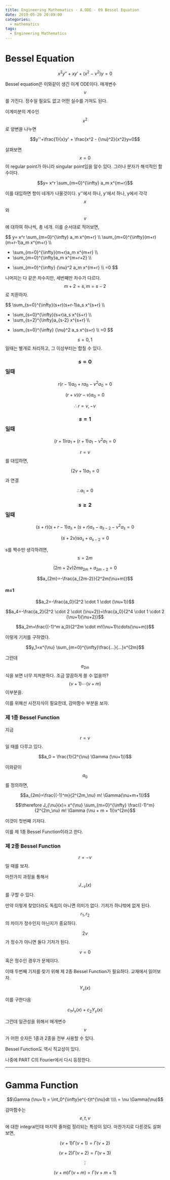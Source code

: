 ```yaml
---
title: Engineering Mathematics - A.ODE - 09 Bessel Equation
date: 2019-05-20 20:09:00
categories:
  - mathematics
tags:
  - Engineering Mathematics
---
```


# Bessel Equation

$$x^2 y'' + xy' + (x^2- {\nu}^2) y = 0$$

Bessel equation은 이와같이 생긴 이계 ODE이다. 매개변수 $$\nu$$를 가진다. 정수일 필요도 없고 어떤 실수를 가져도 된다.

이계미분의 계수인 $$x^2$$로 양변을 나누면

$$y''+\frac{1}{x}y' + \frac{x^2 - {\nu}^2}{x^2}y=0$$

살펴보면 $$x=0$$이 regular point가 아니라 singular point임을 알수 있다. 그러나 분자가 해석적인 함수이다.

$$y= x^r \sum_{m=0}^{\infty} a_m x^{m+r}$$

이를 대입하면 항이 네개가 나올것이다. y''에서 하나, y'에서 하나, y에서 각각 $$x$$와 $$\nu$$에 대하여 하나씩, 총 네개. 이를 순서대로 적어보면,

$$
y= x^r \sum_{m=0}^{\infty} a_m x^{m+r} \\\\
\sum_{m=0}^{\infty}(m+r)(m+r-1)a_m x^{m+r} \\\\
+ \sum_{m=0}^{\infty}(m+r)a_m x^{m+r} \\\\
+ \sum_{m=0}^{\infty}a_m x^{m+r+2} \\\\
- \sum_{m=0}^{\infty} {\nu}^2 a_m x^{m+r} \\\\
=0
$$

나머지는 다 같은 차수지만, 세번째만 차수가 다르다. $$m+2=s, m=s-2$$ 로 치환하자.

$$
\sum_{s=0}^{\infty}(s+r)(s+r-1)a_s x^{s+r} \\\\
+ \sum_{s=0}^{\infty}(s+r)a_s x^{s+r} \\\\
+ \sum_{s=2}^{\infty}a_{s-2} x^{s+r} \\\\
- \sum_{s=0}^{\infty} {\nu}^2 a_s x^{s+r} \\\\
=0
$$

$$s=0,1$$일때는 별개로 처리하고, 그 이상부터는 합칠 수 있다.

### $$s=0$$일때

$$r(r-1)a_0 + ra_0 - {\nu}^2 a_0 = 0$$

$$(r+\nu)(r-\nu)a_0=0$$

$$\therefore r= \nu, -\nu$$

### $$s=1$$일때

$$(r+1)ra_1 + (r+1)a_1 - {\nu}^2 a_1 = 0$$

$$r=\nu$$를 대입하면,

$$(2\nu+1)a_1=0$$과 연결

$$\therefore a_1=0$$

### $$s \ge 2$$일때

$$(s+r)(s+r-1)a_s + (s+r)a_s - a_{s-2}-{\nu}^2 a_s=0$$

$$(s+2\nu)sa_s+a_{s-2}=0$$

s를 짝수만 생각하려면, $$s=2m$$

$$(2m+2\nu)2ma_{2m}+a_{2m-2}=0$$

$$a_{2m}=-\frac{a_{2m-2}}{2^2m(\nu+m)}$$

#### m=1

$$a_2=-\frac{a_0}{2^2 \cdot 1 \cdot (\nu+1)}$$

$$a_4=-\frac{a_2}{2^2 \cdot 2 \cdot (\nu+2)}=\frac{a_0}{2^4 \cdot 1 \cdot 2 (\nu+1)(\nu+2)}$$

$$a_2m=\frac{(-1)^m a_0}{2^2m \cdot m!(\nu+1)\cdots(\nu+m)}$$

이렇게 기저를 구하였다.

$$y_1=x^{\nu} \sum_{m=0}^{\infty}\frac{...}{...}x^{2m}$$

그런데 $$a_{2m}$$ 식을 보면 너무 지저분하다. 조금 깔끔하게 쓸 수 없을까? $$(\nu+1)\cdots(\nu+m)$$ 이부분을.

이를 위해선 사전지식이 필요한데, 감마함수 부분을 보자.

### 제 1종 Bessel Function

지금 $$r=\nu$$일 때를 다루고 있다.

$$a_0 = \frac{1}{2^{\nu} \Gamma (\nu+1)}$$

이와같이 $$a_0$$를 정의하면,

$$a_{2m}=\frac{(-1)^m}{2^{2m_\nu} m! \Gamma(\nu+m+1)}$$

$$\therefore J_{\nu}(x)= x^{\nu} \sum_{m=0}^{\infty} \frac{(-1)^m}{2^{2m_\nu} m! \Gamma (\nu + m + 1)}x^{2m}$$

이것이 첫번째 기저다.

이를 제 1종 Bessel Function이라고 한다.

### 제 2종 Bessel Function

$$r=-\nu$$일 때를 보자.

마찬가지 과정을 통해서 $$J_{-\nu}(x)$$를 구할 수 있다.

만약 이렇게 찾았더라도 독립이 아니면 의미가 없다. 기저가 하나밖에 없게 된다. $$r_1,r_2$$의 차이가 정수인지 아닌지가 중요하다.

$$2\nu$$가 정수가 아니면 둘다 기저가 된다.

$$\nu=0$$ 혹은 정수인 경우가 문제이다.

이때 두번째 기저를 찾기 위해 제 2종 Bessel Function가 필요하다. 교재에서 읽어보자.

$$Y_{\nu}(x)$$

이를 구한다음

$$c_1J_{\nu}(x) + c_2 Y_{\nu}(x)$$

그런데 일관성을 위해서 매개변수 $$\nu$$가 어떤 숫자든 1종과 2종을 전부 사용할 수 있다.

Bessel Function도 역시 직교성이 있다.

나중에 PART C의 Fourier에서 다시 등장한다.

---

# Gamma Function

$$\Gamma (\nu+1) = \int_0^{\infty}e^{-t}t^{\nu}dt \\\\ = \nu \Gamma(\nu)$$

감마함수는 $$e,t,\nu$$에 대한 integral인데 마지막 줄처럼 정리되는 특성이 있다. 마찬가지로 다른것도 살펴보면,

$$(\nu+1)\Gamma (\nu+1) = \Gamma (\nu+2)$$

$$(\nu+2)\Gamma (\nu+2) = \Gamma (\nu+3)$$

$$ \vdots$$

$$(\nu+m)\Gamma (\nu+m) = \Gamma (\nu+m+1)$$
